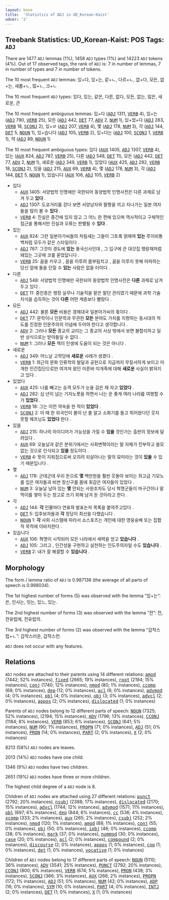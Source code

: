 ```yaml
---
layout: base
title:  'Statistics of ADJ in UD_Korean-Kaist'
udver: '2'
---
```


## Treebank Statistics: UD_Korean-Kaist: POS Tags: `ADJ`

There are 1477 `ADJ` lemmas (1%), 1458 `ADJ` types (1%) and 14223 `ADJ` tokens (4%).
Out of 17 observed tags, the rank of `ADJ` is: 7 in number of lemmas, 7 in number of types and 7 in number of tokens.

The 10 most frequent `ADJ` lemmas: 있+다, 있+는, 같+ㄴ, 다르+ㄴ, 없+다, 모든, 없+는, 새롭+ㄴ, 많+ㄴ, 크+ㄴ

The 10 most frequent `ADJ` types:  있다, 있는, 같은, 다른, 없다, 모든, 없는, 많은, 새로운, 큰

The 10 most frequent ambiguous lemmas: 있+다 (<tt><a href="ko_kaist-pos-ADJ.html">ADJ</a></tt> 1311, <tt><a href="ko_kaist-pos-VERB.html">VERB</a></tt> 4), 있+는 (<tt><a href="ko_kaist-pos-ADJ.html">ADJ</a></tt> 790, <tt><a href="ko_kaist-pos-VERB.html">VERB</a></tt> 25), 모든 (<tt><a href="ko_kaist-pos-ADJ.html">ADJ</a></tt> 442, <tt><a href="ko_kaist-pos-DET.html">DET</a></tt> 77, <tt><a href="ko_kaist-pos-ADV.html">ADV</a></tt> 2, <tt><a href="ko_kaist-pos-NUM.html">NUM</a></tt> 1), 있+었+다 (<tt><a href="ko_kaist-pos-ADJ.html">ADJ</a></tt> 283, <tt><a href="ko_kaist-pos-VERB.html">VERB</a></tt> 18, <tt><a href="ko_kaist-pos-SCONJ.html">SCONJ</a></tt> 2), 있+ㄹ (<tt><a href="ko_kaist-pos-ADJ.html">ADJ</a></tt> 207, <tt><a href="ko_kaist-pos-VERB.html">VERB</a></tt> 4), 몇 (<tt><a href="ko_kaist-pos-ADJ.html">ADJ</a></tt> 178, <tt><a href="ko_kaist-pos-NUM.html">NUM</a></tt> 3), 각 (<tt><a href="ko_kaist-pos-ADJ.html">ADJ</a></tt> 144, <tt><a href="ko_kaist-pos-DET.html">DET</a></tt> 5, <tt><a href="ko_kaist-pos-NOUN.html">NOUN</a></tt> 1), 있+습니다 (<tt><a href="ko_kaist-pos-ADJ.html">ADJ</a></tt> 105, <tt><a href="ko_kaist-pos-VERB.html">VERB</a></tt> 2), 있+다는 (<tt><a href="ko_kaist-pos-ADJ.html">ADJ</a></tt> 100, <tt><a href="ko_kaist-pos-SCONJ.html">SCONJ</a></tt> 1, <tt><a href="ko_kaist-pos-VERB.html">VERB</a></tt> 1), 약 (<tt><a href="ko_kaist-pos-ADJ.html">ADJ</a></tt> 89, <tt><a href="ko_kaist-pos-NOUN.html">NOUN</a></tt> 1)

The 10 most frequent ambiguous types:  있다 (<tt><a href="ko_kaist-pos-AUX.html">AUX</a></tt> 1405, <tt><a href="ko_kaist-pos-ADJ.html">ADJ</a></tt> 1307, <tt><a href="ko_kaist-pos-VERB.html">VERB</a></tt> 4), 있는 (<tt><a href="ko_kaist-pos-AUX.html">AUX</a></tt> 824, <tt><a href="ko_kaist-pos-ADJ.html">ADJ</a></tt> 787, <tt><a href="ko_kaist-pos-VERB.html">VERB</a></tt> 25), 다른 (<tt><a href="ko_kaist-pos-ADJ.html">ADJ</a></tt> 548, <tt><a href="ko_kaist-pos-DET.html">DET</a></tt> 11), 모든 (<tt><a href="ko_kaist-pos-ADJ.html">ADJ</a></tt> 442, <tt><a href="ko_kaist-pos-DET.html">DET</a></tt> 77, <tt><a href="ko_kaist-pos-ADV.html">ADV</a></tt> 2, <tt><a href="ko_kaist-pos-NUM.html">NUM</a></tt> 1), 새로운 (<tt><a href="ko_kaist-pos-ADJ.html">ADJ</a></tt> 349, <tt><a href="ko_kaist-pos-VERB.html">VERB</a></tt> 1), 있었다 (<tt><a href="ko_kaist-pos-AUX.html">AUX</a></tt> 425, <tt><a href="ko_kaist-pos-ADJ.html">ADJ</a></tt> 282, <tt><a href="ko_kaist-pos-VERB.html">VERB</a></tt> 18, <tt><a href="ko_kaist-pos-SCONJ.html">SCONJ</a></tt> 2), 있을 (<tt><a href="ko_kaist-pos-ADJ.html">ADJ</a></tt> 215, <tt><a href="ko_kaist-pos-AUX.html">AUX</a></tt> 69, <tt><a href="ko_kaist-pos-VERB.html">VERB</a></tt> 4), 몇 (<tt><a href="ko_kaist-pos-ADJ.html">ADJ</a></tt> 178, <tt><a href="ko_kaist-pos-NUM.html">NUM</a></tt> 3), 각 (<tt><a href="ko_kaist-pos-ADJ.html">ADJ</a></tt> 144, <tt><a href="ko_kaist-pos-DET.html">DET</a></tt> 5, <tt><a href="ko_kaist-pos-NOUN.html">NOUN</a></tt> 1), 있습니다 (<tt><a href="ko_kaist-pos-AUX.html">AUX</a></tt> 106, <tt><a href="ko_kaist-pos-ADJ.html">ADJ</a></tt> 105, <tt><a href="ko_kaist-pos-VERB.html">VERB</a></tt> 2)


* 있다
  * <tt><a href="ko_kaist-pos-AUX.html">AUX</a></tt> 1405: 서양법학 인명에만 국한되어 동양법학 인명사전은 다른 과제로 남겨 두고 <b>있다</b> .
  * <tt><a href="ko_kaist-pos-ADJ.html">ADJ</a></tt> 1307: 도쿄거리를 걷다 보면 서양남자와 팔짱을 끼고 지나가는 일본 여자들을 많이 볼 수 <b>있다</b> .
  * <tt><a href="ko_kaist-pos-VERB.html">VERB</a></tt> 4: 진실은 중간에 있지 않고 그 어느 한 편에 있으며 역사적이고 구체적인 접근을 통해서만 진실과 오류는 판별될 수 <b>있다</b> .
* 있는
  * <tt><a href="ko_kaist-pos-AUX.html">AUX</a></tt> 824: 그런 일본아가씨들의 차림새는 그들이 그토록 얽매여 <b>있는</b> 루이비통 백처럼 모두가 같은 스타일이다 .
  * <tt><a href="ko_kaist-pos-ADJ.html">ADJ</a></tt> 787: 그것이 경도에 <b>있는</b> 풍국신사인데 , 그 입구에 큰 대갓집 행랑채처럼 돼있는 그곳에 코를 묻었답니다 .
  * <tt><a href="ko_kaist-pos-VERB.html">VERB</a></tt> 25: 꿈을 키우고 , 꿈을 이루려 몸부림치고 , 꿈을 이루지 못해 아파하는 당신 앞에 돌을 던질 수 <b>있는</b> 사람은 없을 터이다 .
* 다른
  * <tt><a href="ko_kaist-pos-ADJ.html">ADJ</a></tt> 548: 서양법학 인명에만 국한되어 동양법학 인명사전은 <b>다른</b> 과제로 남겨 두고 있다 .
  * <tt><a href="ko_kaist-pos-DET.html">DET</a></tt> 11: 중인층은 행정 실무나 기술직을 맡은 말단 관리였기 때문에 과학 기술 지식을 습득하는 것이 <b>다른</b> 어떤 계층보다 빨랐다 .
* 모든
  * <tt><a href="ko_kaist-pos-ADJ.html">ADJ</a></tt> 442: 물론 <b>모든</b> 비용은 경제대국 일본아가씨의 몫이다 .
  * <tt><a href="ko_kaist-pos-DET.html">DET</a></tt> 77: 문학이나 인문학과 무관한 <b>모든</b> 분야도 가치를 지향하는 동시대의 척도를 진정한 인문주의의 이념에 두어야 한다고 생각합니다 .
  * <tt><a href="ko_kaist-pos-ADV.html">ADV</a></tt> 2: 그러나 <b>모든</b> 종교의 교리는 그 종교의 사상 밖에서 보면 불합리하고 일반 상식으로는 받아들일 수 없다 .
  * <tt><a href="ko_kaist-pos-NUM.html">NUM</a></tt> 1: 그러나 <b>모든</b> 책이 인생에 도움이 되는 것은 아니다 .
* 새로운
  * <tt><a href="ko_kaist-pos-ADJ.html">ADJ</a></tt> 349: 어느날 고학당에 <b>새로운</b> 사례가 생겼다 .
  * <tt><a href="ko_kaist-pos-VERB.html">VERB</a></tt> 1: 최근의 문화 인류학의 발달과 공헌으로 지금까지 무질서하게 보이고 미개한 인간집단으로만 여겨져 왔던 이른바 미개족에 대해 <b>새로운</b> 사실이 밝혀지고 있다 .
* 있었다
  * <tt><a href="ko_kaist-pos-AUX.html">AUX</a></tt> 425: 나를 빼고는 승객 모두가 눈을 감은 채 자고 <b>있었다</b> .
  * <tt><a href="ko_kaist-pos-ADJ.html">ADJ</a></tt> 282: 십 년이 넘는 기자노릇을 하면서 나는 운 좋게 여러 나라를 여행할 수가 <b>있었다</b> .
  * <tt><a href="ko_kaist-pos-VERB.html">VERB</a></tt> 18: 그는 이런 약속을 한 적이 <b>있었다</b> .
  * <tt><a href="ko_kaist-pos-SCONJ.html">SCONJ</a></tt> 2: 이 때 한 외국인이 불이 난 줄 알고 소화기를 들고 뛰어왔다던 웃지 못할 헤프닝도 <b>있었다</b> 한다 .
* 있을
  * <tt><a href="ko_kaist-pos-ADJ.html">ADJ</a></tt> 215: 하나의 아이디어가 가능성을 가질 수 <b>있을</b> 것인가는 출판의 정보에 달려있다 .
  * <tt><a href="ko_kaist-pos-AUX.html">AUX</a></tt> 69: 오늘날과 같은 분위기에서는 사회변혁이라는 말 자체가 진부하고 쓸모 없는 것으로 인식되고 <b>있을</b> 정도이다 .
  * <tt><a href="ko_kaist-pos-VERB.html">VERB</a></tt> 4: 뜻이 지워짐으로써 오히려 되살아나는 말의 묘미라는 것이 <b>있을</b> 수 있기 때문입니다 .
* 몇
  * <tt><a href="ko_kaist-pos-ADJ.html">ADJ</a></tt> 178: 군데군데 우리 돈으로 <b>몇</b> 백만원을 훨씬 웃돌아 보이는 최고급 기모노를 입은 여자들과 비싼 장신구를 몸에 휘감은 여자들이 있었다 .
  * <tt><a href="ko_kaist-pos-NUM.html">NUM</a></tt> 3: 오늘날 남아 있는 <b>몇</b> 안되는 사원조차도 당시 혁명군들이 마구간이나 말 먹이를 쌓아 두는 창고로 쓰기 위해 남겨 둔 것이라고 한다 .
* 각
  * <tt><a href="ko_kaist-pos-ADJ.html">ADJ</a></tt> 144: <b>각</b> 인물마다 연표와 발표논저 목록을 붙여주고있다 .
  * <tt><a href="ko_kaist-pos-DET.html">DET</a></tt> 5: 입후보자들과 <b>각</b> 정당이 최선을 다했습니다 .
  * <tt><a href="ko_kaist-pos-NOUN.html">NOUN</a></tt> 1: <b>각</b> 사회 시스템에 따라서 쇼스포츠는 개인에 대한 영웅숭배 또는 집합적 목적에 이바지한다 .
* 있습니다
  * <tt><a href="ko_kaist-pos-AUX.html">AUX</a></tt> 106: 혁명이 시작되어 모든 나라에서 세력을 얻고 <b>있습니다</b> .
  * <tt><a href="ko_kaist-pos-ADJ.html">ADJ</a></tt> 105: 그리고 , 인간성을 구현하고 실천하는 인도주의자일 수도 <b>있습니다</b> .
  * <tt><a href="ko_kaist-pos-VERB.html">VERB</a></tt> 2: 내가 잘 해결할 수 <b>있습니다</b> .

## Morphology

The form / lemma ratio of `ADJ` is 0.987136 (the average of all parts of speech is 0.998034).

The 1st highest number of forms (5) was observed with the lemma “있+는”: 쓴, 인사는, 잇는, 있느, 있는.

The 2nd highest number of forms (3) was observed with the lemma “전”: 전, 전유럽에, 전유럽의.

The 3rd highest number of forms (2) was observed with the lemma “갑작스럽+ㄴ”: 갑작스러운, 갑작스런.

`ADJ` does not occur with any features.


## Relations

`ADJ` nodes are attached to their parents using 14 different relations: <tt><a href="ko_kaist-dep-amod.html">amod</a></tt> (7442; 52% instances), <tt><a href="ko_kaist-dep-fixed.html">fixed</a></tt> (2665; 19% instances), <tt><a href="ko_kaist-dep-root.html">root</a></tt> (2194; 15% instances), <tt><a href="ko_kaist-dep-conj.html">conj</a></tt> (1740; 12% instances), <tt><a href="ko_kaist-dep-nmod.html">nmod</a></tt> (80; 1% instances), <tt><a href="ko_kaist-dep-ccomp.html">ccomp</a></tt> (68; 0% instances), <tt><a href="ko_kaist-dep-dep.html">dep</a></tt> (12; 0% instances), <tt><a href="ko_kaist-dep-acl.html">acl</a></tt> (6; 0% instances), <tt><a href="ko_kaist-dep-advmod.html">advmod</a></tt> (4; 0% instances), <tt><a href="ko_kaist-dep-obl.html">obl</a></tt> (4; 0% instances), <tt><a href="ko_kaist-dep-obj.html">obj</a></tt> (3; 0% instances), <tt><a href="ko_kaist-dep-advcl.html">advcl</a></tt> (2; 0% instances), <tt><a href="ko_kaist-dep-appos.html">appos</a></tt> (2; 0% instances), <tt><a href="ko_kaist-dep-dislocated.html">dislocated</a></tt> (1; 0% instances)

Parents of `ADJ` nodes belong to 12 different parts of speech: <tt><a href="ko_kaist-pos-NOUN.html">NOUN</a></tt> (7325; 52% instances),  (2194; 15% instances), <tt><a href="ko_kaist-pos-ADV.html">ADV</a></tt> (1796; 13% instances), <tt><a href="ko_kaist-pos-CCONJ.html">CCONJ</a></tt> (1184; 8% instances), <tt><a href="ko_kaist-pos-VERB.html">VERB</a></tt> (853; 6% instances), <tt><a href="ko_kaist-pos-SCONJ.html">SCONJ</a></tt> (641; 5% instances), <tt><a href="ko_kaist-pos-NUM.html">NUM</a></tt> (90; 1% instances), <tt><a href="ko_kaist-pos-PROPN.html">PROPN</a></tt> (71; 0% instances), <tt><a href="ko_kaist-pos-ADJ.html">ADJ</a></tt> (51; 0% instances), <tt><a href="ko_kaist-pos-PRON.html">PRON</a></tt> (14; 0% instances), <tt><a href="ko_kaist-pos-PART.html">PART</a></tt> (2; 0% instances), <tt><a href="ko_kaist-pos-X.html">X</a></tt> (2; 0% instances)

8213 (58%) `ADJ` nodes are leaves.

2013 (14%) `ADJ` nodes have one child.

1346 (9%) `ADJ` nodes have two children.

2651 (19%) `ADJ` nodes have three or more children.

The highest child degree of a `ADJ` node is 8.

Children of `ADJ` nodes are attached using 27 different relations: <tt><a href="ko_kaist-dep-punct.html">punct</a></tt> (2792; 20% instances), <tt><a href="ko_kaist-dep-nsubj.html">nsubj</a></tt> (2388; 17% instances), <tt><a href="ko_kaist-dep-dislocated.html">dislocated</a></tt> (2170; 15% instances), <tt><a href="ko_kaist-dep-advcl.html">advcl</a></tt> (1744; 12% instances), <tt><a href="ko_kaist-dep-advmod.html">advmod</a></tt> (1571; 11% instances), <tt><a href="ko_kaist-dep-obl.html">obl</a></tt> (897; 6% instances), <tt><a href="ko_kaist-dep-dep.html">dep</a></tt> (844; 6% instances), <tt><a href="ko_kaist-dep-cc.html">cc</a></tt> (536; 4% instances), <tt><a href="ko_kaist-dep-xcomp.html">xcomp</a></tt> (333; 2% instances), <tt><a href="ko_kaist-dep-aux.html">aux</a></tt> (265; 2% instances), <tt><a href="ko_kaist-dep-csubj.html">csubj</a></tt> (252; 2% instances), <tt><a href="ko_kaist-dep-nmod.html">nmod</a></tt> (120; 1% instances), <tt><a href="ko_kaist-dep-amod.html">amod</a></tt> (88; 1% instances), <tt><a href="ko_kaist-dep-conj.html">conj</a></tt> (55; 0% instances), <tt><a href="ko_kaist-dep-obj.html">obj</a></tt> (50; 0% instances), <tt><a href="ko_kaist-dep-iobj.html">iobj</a></tt> (46; 0% instances), <tt><a href="ko_kaist-dep-ccomp.html">ccomp</a></tt> (38; 0% instances), <tt><a href="ko_kaist-dep-mark.html">mark</a></tt> (37; 0% instances), <tt><a href="ko_kaist-dep-nummod.html">nummod</a></tt> (30; 0% instances), <tt><a href="ko_kaist-dep-case.html">case</a></tt> (20; 0% instances), <tt><a href="ko_kaist-dep-acl.html">acl</a></tt> (2; 0% instances), <tt><a href="ko_kaist-dep-compound.html">compound</a></tt> (2; 0% instances), <tt><a href="ko_kaist-dep-discourse.html">discourse</a></tt> (2; 0% instances), <tt><a href="ko_kaist-dep-appos.html">appos</a></tt> (1; 0% instances), <tt><a href="ko_kaist-dep-cop.html">cop</a></tt> (1; 0% instances), <tt><a href="ko_kaist-dep-det.html">det</a></tt> (1; 0% instances), <tt><a href="ko_kaist-dep-vocative.html">vocative</a></tt> (1; 0% instances)

Children of `ADJ` nodes belong to 17 different parts of speech: <tt><a href="ko_kaist-pos-NOUN.html">NOUN</a></tt> (5110; 36% instances), <tt><a href="ko_kaist-pos-ADV.html">ADV</a></tt> (3541; 25% instances), <tt><a href="ko_kaist-pos-PUNCT.html">PUNCT</a></tt> (2792; 20% instances), <tt><a href="ko_kaist-pos-CCONJ.html">CCONJ</a></tt> (800; 6% instances), <tt><a href="ko_kaist-pos-VERB.html">VERB</a></tt> (674; 5% instances), <tt><a href="ko_kaist-pos-PRON.html">PRON</a></tt> (438; 3% instances), <tt><a href="ko_kaist-pos-SCONJ.html">SCONJ</a></tt> (366; 3% instances), <tt><a href="ko_kaist-pos-AUX.html">AUX</a></tt> (266; 2% instances), <tt><a href="ko_kaist-pos-PROPN.html">PROPN</a></tt> (172; 1% instances), <tt><a href="ko_kaist-pos-ADJ.html">ADJ</a></tt> (51; 0% instances), <tt><a href="ko_kaist-pos-NUM.html">NUM</a></tt> (42; 0% instances), <tt><a href="ko_kaist-pos-ADP.html">ADP</a></tt> (16; 0% instances), <tt><a href="ko_kaist-pos-SYM.html">SYM</a></tt> (10; 0% instances), <tt><a href="ko_kaist-pos-PART.html">PART</a></tt> (4; 0% instances), <tt><a href="ko_kaist-pos-INTJ.html">INTJ</a></tt> (2; 0% instances), <tt><a href="ko_kaist-pos-DET.html">DET</a></tt> (1; 0% instances), <tt><a href="ko_kaist-pos-X.html">X</a></tt> (1; 0% instances)

